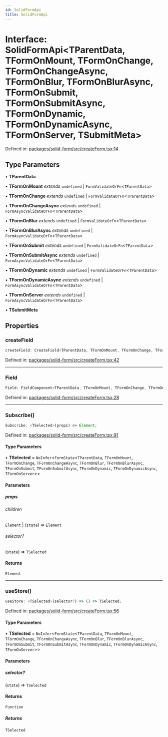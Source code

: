 ```yaml
---
id: SolidFormApi
title: SolidFormApi
---
```


<!-- DO NOT EDIT: this page is autogenerated from the type comments -->

# Interface: SolidFormApi\<TParentData, TFormOnMount, TFormOnChange, TFormOnChangeAsync, TFormOnBlur, TFormOnBlurAsync, TFormOnSubmit, TFormOnSubmitAsync, TFormOnDynamic, TFormOnDynamicAsync, TFormOnServer, TSubmitMeta\>

Defined in: [packages/solid-form/src/createForm.tsx:14](https://github.com/ws-rush/form/blob/main/packages/solid-form/src/createForm.tsx#L14)

## Type Parameters

• **TParentData**

• **TFormOnMount** *extends* `undefined` \| `FormValidateOrFn`\<`TParentData`\>

• **TFormOnChange** *extends* `undefined` \| `FormValidateOrFn`\<`TParentData`\>

• **TFormOnChangeAsync** *extends* `undefined` \| `FormAsyncValidateOrFn`\<`TParentData`\>

• **TFormOnBlur** *extends* `undefined` \| `FormValidateOrFn`\<`TParentData`\>

• **TFormOnBlurAsync** *extends* `undefined` \| `FormAsyncValidateOrFn`\<`TParentData`\>

• **TFormOnSubmit** *extends* `undefined` \| `FormValidateOrFn`\<`TParentData`\>

• **TFormOnSubmitAsync** *extends* `undefined` \| `FormAsyncValidateOrFn`\<`TParentData`\>

• **TFormOnDynamic** *extends* `undefined` \| `FormValidateOrFn`\<`TParentData`\>

• **TFormOnDynamicAsync** *extends* `undefined` \| `FormAsyncValidateOrFn`\<`TParentData`\>

• **TFormOnServer** *extends* `undefined` \| `FormAsyncValidateOrFn`\<`TParentData`\>

• **TSubmitMeta**

## Properties

### createField

```ts
createField: CreateField<TParentData, TFormOnMount, TFormOnChange, TFormOnChangeAsync, TFormOnBlur, TFormOnBlurAsync, TFormOnSubmit, TFormOnSubmitAsync, TFormOnDynamic, TFormOnDynamicAsync, TFormOnServer, TSubmitMeta>;
```

Defined in: [packages/solid-form/src/createForm.tsx:42](https://github.com/ws-rush/form/blob/main/packages/solid-form/src/createForm.tsx#L42)

***

### Field

```ts
Field: FieldComponent<TParentData, TFormOnMount, TFormOnChange, TFormOnChangeAsync, TFormOnBlur, TFormOnBlurAsync, TFormOnSubmit, TFormOnSubmitAsync, TFormOnDynamic, TFormOnDynamicAsync, TFormOnServer, TSubmitMeta>;
```

Defined in: [packages/solid-form/src/createForm.tsx:28](https://github.com/ws-rush/form/blob/main/packages/solid-form/src/createForm.tsx#L28)

***

### Subscribe()

```ts
Subscribe: <TSelected>(props) => Element;
```

Defined in: [packages/solid-form/src/createForm.tsx:91](https://github.com/ws-rush/form/blob/main/packages/solid-form/src/createForm.tsx#L91)

#### Type Parameters

• **TSelected** = `NoInfer`\<`FormState`\<`TParentData`, `TFormOnMount`, `TFormOnChange`, `TFormOnChangeAsync`, `TFormOnBlur`, `TFormOnBlurAsync`, `TFormOnSubmit`, `TFormOnSubmitAsync`, `TFormOnDynamic`, `TFormOnDynamicAsync`, `TFormOnServer`\>\>

#### Parameters

##### props

###### children

`Element` \| (`state`) => `Element`

###### selector?

(`state`) => `TSelected`

#### Returns

`Element`

***

### useStore()

```ts
useStore: <TSelected>(selector?) => () => TSelected;
```

Defined in: [packages/solid-form/src/createForm.tsx:56](https://github.com/ws-rush/form/blob/main/packages/solid-form/src/createForm.tsx#L56)

#### Type Parameters

• **TSelected** = `NoInfer`\<`FormState`\<`TParentData`, `TFormOnMount`, `TFormOnChange`, `TFormOnChangeAsync`, `TFormOnBlur`, `TFormOnBlurAsync`, `TFormOnSubmit`, `TFormOnSubmitAsync`, `TFormOnDynamic`, `TFormOnDynamicAsync`, `TFormOnServer`\>\>

#### Parameters

##### selector?

(`state`) => `TSelected`

#### Returns

`Function`

##### Returns

`TSelected`
